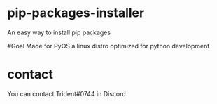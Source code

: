 # pip-packages-installer
An easy way to install pip packages

#Goal
Made for PyOS a linux distro optimized for python development

# contact
You can contact Trident#0744 in Discord
